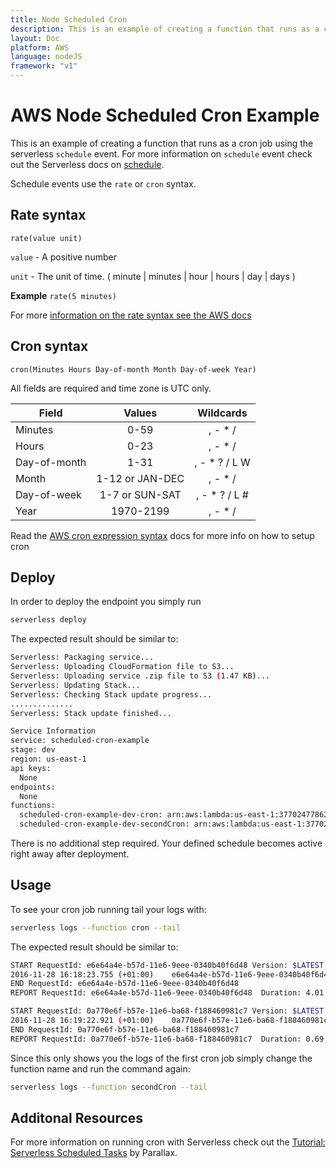 ```yaml
---
title: Node Scheduled Cron
description: This is an example of creating a function that runs as a cron job using the serverless 'schedule' event.
layout: Doc
platform: AWS
language: nodeJS
framework: "v1"
---
```

# AWS Node Scheduled Cron Example

This is an example of creating a function that runs as a cron job using the serverless `schedule` event. For more information on `schedule` event check out the Serverless docs on [schedule](https://serverless.com/framework/docs/providers/aws/events/schedule/).

Schedule events use the `rate` or `cron` syntax.

## Rate syntax

```pseudo
rate(value unit)
```

`value` - A positive number

`unit` - The unit of time. ( minute | minutes | hour | hours | day | days )

**Example** `rate(5 minutes)`

For more [information on the rate syntax see the AWS docs](http://docs.aws.amazon.com/AmazonCloudWatch/latest/events/ScheduledEvents.html#RateExpressions)

## Cron syntax

```pseudo
cron(Minutes Hours Day-of-month Month Day-of-week Year)
```

All fields are required and time zone is UTC only.

| Field         | Values         | Wildcards     |
| ------------- |:--------------:|:-------------:|
| Minutes       | 0-59           | , - * /       |
| Hours         | 0-23           | , - * /       |
| Day-of-month  | 1-31           | , - * ? / L W |
| Month         | 1-12 or JAN-DEC| , - * /       |
| Day-of-week   | 1-7 or SUN-SAT | , - * ? / L # |
| Year          | 1970-2199      | , - * /       |

Read the [AWS cron expression syntax](http://docs.aws.amazon.com/lambda/latest/dg/tutorial-scheduled-events-schedule-expressions.html) docs for more info on how to setup cron

## Deploy

In order to deploy the endpoint you simply run

```bash
serverless deploy
```

The expected result should be similar to:

```bash
Serverless: Packaging service...
Serverless: Uploading CloudFormation file to S3...
Serverless: Uploading service .zip file to S3 (1.47 KB)...
Serverless: Updating Stack...
Serverless: Checking Stack update progress...
..............
Serverless: Stack update finished...

Service Information
service: scheduled-cron-example
stage: dev
region: us-east-1
api keys:
  None
endpoints:
  None
functions:
  scheduled-cron-example-dev-cron: arn:aws:lambda:us-east-1:377024778620:function:scheduled-cron-example-dev-cron
  scheduled-cron-example-dev-secondCron: arn:aws:lambda:us-east-1:377024778620:function:scheduled-cron-example-dev-secondCron
```

There is no additional step required. Your defined schedule becomes active right away after deployment.

## Usage

To see your cron job running tail your logs with:

```bash
serverless logs --function cron --tail
```

The expected result should be similar to:

```bash
START RequestId: e6e64a4e-b57d-11e6-9eee-0340b40f6d48 Version: $LATEST
2016-11-28 16:18:23.755 (+01:00)	e6e64a4e-b57d-11e6-9eee-0340b40f6d48	Your cron function "scheduled-cron-example-dev-cron" ran at Mon Nov 28 2016 15:18:23 GMT+0000 (UTC)
END RequestId: e6e64a4e-b57d-11e6-9eee-0340b40f6d48
REPORT RequestId: e6e64a4e-b57d-11e6-9eee-0340b40f6d48	Duration: 4.01 ms	Billed Duration: 100 ms 	Memory Size: 1024 MB	Max Memory Used: 16 MB

START RequestId: 0a770e6f-b57e-11e6-ba68-f188460981c7 Version: $LATEST
2016-11-28 16:19:22.921 (+01:00)	0a770e6f-b57e-11e6-ba68-f188460981c7	Your cron function "scheduled-cron-example-dev-cron" ran at Mon Nov 28 2016 15:19:22 GMT+0000 (UTC)
END RequestId: 0a770e6f-b57e-11e6-ba68-f188460981c7
REPORT RequestId: 0a770e6f-b57e-11e6-ba68-f188460981c7	Duration: 0.69 ms	Billed Duration: 100 ms 	Memory Size: 1024 MB	Max Memory Used: 16 MB
```

Since this only shows you the logs of the first cron job simply change the function name and run the command again:

```bash
serverless logs --function secondCron --tail
```


## Additonal Resources

For more information on running cron with Serverless check out the [Tutorial: Serverless Scheduled Tasks](https://parall.ax/blog/view/3202/tutorial-serverless-scheduled-tasks) by Parallax.
